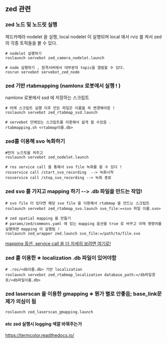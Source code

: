 ## zed 관련 

### zed 노드 및 노드릿 실행
제드카메라 nodelet 을 실행, local nodelet 이 실행되며 local 에서 rviz 를 켜서 zed 의 각종 토픽들을 볼 수 있다.
    
    # nodelet 실행하기 
    roslaunch servebot zed_camera_nodelet.launch 

    # node 실행하기 , 원격서버에서 대부분의 topic을 열람할 수 있다.
    rosrun servebot servebot_zed_node 

### zed 기반 rtabmapping (namlonx 로봇에서 실행 ! )
namlonx 로봇에서 ssd 에 저장하는 스크립트

    # 아래 스크립트 실행 이후 만든 파일은 이름을 꼭 변경해야함 ! 
    roslaunch servebot zed_rtabmap_ssd.launch

    # servebot 안에있는 스크립트를 이용해서 쉽게 할 수있음 . 
    rtabmapping.sh <rtabmap이름.db>

### zed를 이용해 svo 녹화하기

    #먼저 노드릿을 켜주고 
    roslaunch servebot zed_nodelet.launch 

    # ros service call 을 통해서 svo file 녹화를 할 수 있다 ! 
    rosservice call /start_svo_recording  --> 녹화시작
    rosservice call /stop_svo_recording --> 녹화 종료

### zed svo 를 가지고 mapping 하기 --> .db 파일을 만드는 작업!    

    # svo file 이 있다면 해당 svo file 을 이용해서 rtabmap 을 만드는 스크립트
    roslaunch servebot zed_rtabmap_svo.launch svo_file:=<svo 파일 이름.svo>

    # zed spatial mapping 을 만들기 
    # params/zed/commons.yaml 에 있는 mapping 옵션을 true 로 바꾸고 아래 명령어를 실행하면 mapping 이 실행됨 ! 
    roslaunch zed_wrapper zed.launch svo_file:=/path/to/file.svo 

[mapping 옵션, service call 을 더 자세히 보려면 여기로!](https://www.stereolabs.com/docs/ros/zed_node/)



### zed 를 이용한  ※ localization .db 파일이 있어야함 

    # .ros/<db이름.db> 기반 localization
    roslaunch servebot zed_rtabmap_localization database_path:=/db파일경로/<db파일이름.db>


### zed laserscan 을 이용한 gmapping ※ 뭔가 별로 안좋음; base_link문제가 의심이 됨

    roslaunch zed_laserscan_gmapping.launch


#### etc zed 실행시 logging 색깔 바꿔주는거
https://termcolor.readthedocs.io/
